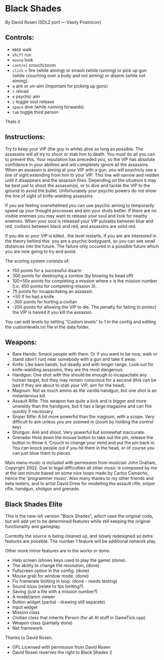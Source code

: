 # Black Shades

By David Rosen (SDL2 port — Vasily Postnicov)

## Controls:

* `WASD` walk
* `shift` run
* `mouse` look
* `control` crouch/zoom
* `click` = fire (while aiming) or smash (while running) or pick up gun
  (while crouching over a body and not aiming) or disarm (while not
  aiming).
* `q` aim or un-aim (important for picking up guns)
* `r` reload
* `e` psychic aim
* `z` toggle soul release
* `space` dive (while running forwards)
* `tab` toggle third person

Thats it

## Instructions:
Try to keep your VIP (the guy in white) alive as long as possible. The
assassins will all try to shoot or stab him to death. You must do all
you can to prevent this. Your reputation has preceded you, so the VIP
has absolute confidence in your abilities and will completely ignore
all the assassins. When an assassin is aiming at your VIP with a gun,
you will psychicly see a line of sight extending from him to your
VIP. This line will narrow and redden until it disappears and the
assassin fires. Depending on the situation it may be best just to
shoot the assassin(s), or to dive and tackle the VIP to the ground to
avoid the bullet. Unfortunately your psychic powers do not show the
line of sight of knife-wielding assassins.

If you are feeling overwhelmed you can use psychic aiming to
temporarily speed up your thought processes and aim your shots
better. If there are no visible enemies you may want to release your
soul and look for nearby enemies. When your soul is released your VIP
pulsates between blue and red, civilians between black and red, and
assassins are solid red.

If you die or your VIP is killed.. the level restarts. If you are are
interested in the theory behind this: you are a psychic bodyguard, so
you can see small distances into the future. The failure only occured
in a possible future which you are now going to try and avoid. 

The scoring system consists of: 
* 150 points for a successful disarm
* 300 points for destroying a zombie (by blowing its head off)
* 100+50x points for completing a mission where x is the mission
  number (i.e. 450 points for completing mission 3).
* 75 points for incapacitating an assassin
* +50 if he had a knife
* -300 points for hurting a civilian
* -200 points for allowing the VIP to die. The penalty for failing to
  protect the VIP is halved if you kill the assassin. 

You can edit levels by setting "Custom levels" to 1 in the config and
editing the customlevels.txt file in the data folder.

## Weapons:

* Bare Hands: Smack people with them. Or if you want to be nice, walk
  or stand (don't run) near somebody with a gun and take it away.
* Knife: Like bare hands, but deadly and with longer range. Look out
  for knife-wielding assassins, they are the most dangerous.
* Handgun: One shot with this should be enough to incapacitate any
  human target, but they may remain conscious for a second (this can
  be bad if they are about to stab your VIP, aim for the head).
* Magnum:  Not as much ammo as the vanilla handgun, but one shot is an
  instantenous kill.
* Assault Rifle: This weapon has quite a kick and is bigger and more
  unwieldy than the handguns, but it has a large magazine and can fire
  quickly if necessary.
* Sniper Rifle: A bit more powerful than the magnum, with a
  scope. Very difficult to aim unless you are zoomed in (zoom by
  holding the control key).
* Shotgun: Aim and shoot. Very powerful but somewhat inaccurate.
* Grenade: Hold down the mouse button to take out the pin, release the
  button to throw it. Crouch to change your mind and put the pin back
  in. You can knock people out if you hit them in the head, or  of
  course you can just blow them to pieces.

Main menu music is included with permission from musician John Graham,
Copyright 2002. Due to legal difficulties all other music is composed
by me at the last minute based on some nice loops made by Carlos
Camacho, hence the 'programmer music'. Also many thanks to my other
friends and beta testers, and to artist David Drew for modelling the
assault rifle, sniper rifle, handgun, shotgun and grenade.

## Black Shades Elite

This is the new-ish version "Black Shades", which uses the original
code, but will add yet to be determined features while still keeping
the original functionality and gameplay.

Currently the source is being cleaned up, and slowly redesigned so
extra features are possible.  The number 1 feature will be additional
network play.

Other more minor features are in the works or done:

* Help screen (shows keys used to play the game) (done).
* The ability to change the resolution, (done)
* Fullscreen option in the config. (done)
* Mouse grab for window mode. (done)
* Fix framerate limiting in loop. (done - needs testing)
* Sound issus (relate to fps limiting?).
* Saving (just a file with a mission number?)
* A model/anim viewer
* Button widget (partial - drawing still separate)
* Input widget
* Mission class
* Civilian class that inherits Person (for all AI stuff in
  GameTick.cpp)
* Weapon class (partially done)
* Net framework

Thanks to David Rosen.
 * GPL Licensed with permission from David Rosen
 * David Rosen reserves the right to Black Shades 2
